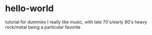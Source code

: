 # hello-world
tutorial for dummies
I really like music, with late 70's/early 80's heavy rock/metal being a particular favorite
